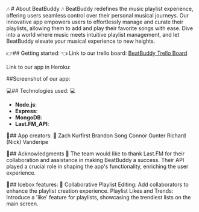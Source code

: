 🎶 # About BeatBuddy 🎶
BeatBuddy redefines the music playlist experience, offering users seamless control over their personal musical journeys. Our innovative app empowers users to effortlessly manage and curate their playlists, allowing them to add and play their favorite songs with ease. Dive into a world where music meets intuitive playlist management, and let BeatBuddy elevate your musical experience to new heights.

👉## Getting started: 👈
Link to our trello board:
[BeatBuddy Trello Board](https://trello.com/b/iV49Zb33/music-playlist-app-project-2)

Link to our app in Heroku:


##Screenshot of our app:



💻## Technologies used: 💻
- **Node.js**: 
- **Express**: 
- **MongoDB**: 
- **Last.FM_API**:

🚀## App creators: 🚀
Zach Kurfirst
Brandon Song
Connor Gunter
Richard (Nick) Vanderipe


🙌## Acknowledgments 🙌
The team would like to thank Last.FM for their collaboration and assistance in making BeatBuddy a success. Their API played a crucial role in shaping the app's functionality, enriching the user experience.

🧊## Icebox features: 🧊
Collaborative Playlist Editing: Add collaborators to enhance the playlist creation experience.
Playlist Likes and Trends: Introduce a 'like' feature for playlists, showcasing the trendiest lists on the main screen. 



